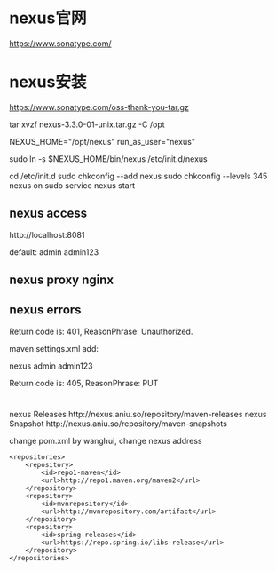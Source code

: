 # nexus官网

https://www.sonatype.com/

# nexus安装

https://www.sonatype.com/oss-thank-you-tar.gz

tar xvzf nexus-3.3.0-01-unix.tar.gz -C /opt

NEXUS_HOME="/opt/nexus"
run_as_user="nexus"

sudo ln -s $NEXUS_HOME/bin/nexus /etc/init.d/nexus

cd /etc/init.d
sudo chkconfig --add nexus
sudo chkconfig --levels 345 nexus on
sudo service nexus start

## nexus access
http://localhost:8081

default:
admin
admin123

## nexus proxy nginx



##  nexus errors

 Return code is: 401, ReasonPhrase: Unauthorized.

maven settings.xml add:

<servers>
  <server>
    <id>nexus</id>
    <username>admin</username>
    <password>admin123</password>
  </server>
</servers>


Return code is: 405, ReasonPhrase: PUT


#

<distributionManagement>
  <repository>
    <id>nexus</id>
    <name>Releases</name>
    <url>http://nexus.aniu.so/repository/maven-releases</url>
  </repository>
  <snapshotRepository>
    <id>nexus</id>
    <name>Snapshot</name>
    <url>http://nexus.aniu.so/repository/maven-snapshots</url>
  </snapshotRepository>
</distributionManagement>


change pom.xml by wanghui, change nexus address






	<repositories>
		<repository>
			<id>repo1-maven</id>
			<url>http://repo1.maven.org/maven2</url>
		</repository>
		<repository>
			<id>mvnrepository</id>
			<url>http://mvnrepository.com/artifact</url>
		</repository>
		<repository>
			<id>spring-releases</id>
			<url>https://repo.spring.io/libs-release</url>
		</repository>
	</repositories>
